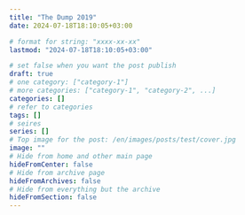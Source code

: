 ```yaml
---
title: "The Dump 2019"
date: 2024-07-18T18:10:05+03:00

# format for string: "xxxx-xx-xx"
lastmod: "2024-07-18T18:10:05+03:00"

# set false when you want the post publish
draft: true
# one category: ["category-1"]
# more categories: ["category-1", "category-2", ...]
categories: []
# refer to categories
tags: []
# seires
series: []
# Top image for the post: /en/images/posts/test/cover.jpg
image: ""
# Hide from home and other main page
hideFromCenter: false
# Hide from archive page
hideFromArchives: false
# Hide from everything but the archive
hideFromSection: false
---
```


<!--more-->